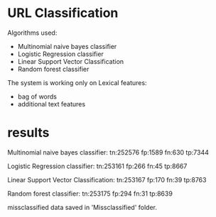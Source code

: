 # URL Classification

Algorithms used:

*	Multinomial naive bayes classifier
*	Logistic Regression classifier
*	Linear Support Vector Classification
*	Random forest classifier

The system is working only on Lexical features:

*	bag of words
*	additional text features


# results

Multinomial naive bayes classifier:
tn:252576 fp:1589
fn:630 tp:7344

Logistic Regression classifier:
tn:253161 fp:266
fn:45 tp:8667

Linear Support Vector Classification:
tn:253167 fp:170
fn:39 tp:8763

Random forest classifier:
tn:253175 fp:294
fn:31 tp:8639

missclassified data saved in 'Missclassified' folder.